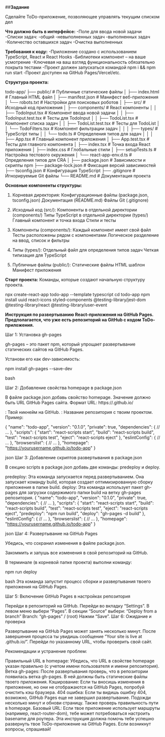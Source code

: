 ##__Задание__

Сделайте ToDo-приложение, позволяющее управлять текущим списком дел

__Что должно быть в интерфейсе:__
-Поле для ввода новой задачи
-Списки задач:
    -общий
    -невыполненных задач
    -выполненных задач
-Количество оставшихся задач
-Очистка выполненных

__Требования к коду:__
-Приложение создано с использованием TypeScript, React и React Hooks
-Библиотеки компонент – на ваше усмотрение
-Ключевая на ваш взгляд функциональность обязательно покрыта тестами
-Проект должен запускаться командой npm i && npm run start
-Проект доступен на GitHub Pages/Vercel/etc.

__Структура проекта:__

todo-app/
├── public/                  # Публичные статические файлы
│   ├── index.html          # Главный HTML файл
│   ├── manifest.json       # Манифест веб-приложения
│   └── robots.txt          # Настройки для поисковых роботов
│
├── src/                    # Исходный код приложения
│   ├── components/         # React компоненты
│   │   ├── TodoInput.tsx        # Компонент ввода новой задачи
│   │   ├── TodoInput.test.tsx   # Тесты для TodoInput
│   │   ├── TodoList.tsx         # Компонент списка задач
│   │   ├── TodoList.test.tsx    # Тесты для TodoList
│   │   └── TodoFilters.tsx      # Компонент фильтрации задач
│   │
│   ├── types/             # TypeScript типы
│   │   └── todo.ts        # Определения типов для задач
│   │
│   ├── App.tsx            # Главный компонент приложения
│   ├── App.test.tsx       # Тесты для главного компонента
│   ├── index.tsx          # Точка входа React приложения
│   ├── index.css          # Глобальные стили
│   ├── setupTests.ts      # Настройка тестового окружения
│   └── react-app-env.d.ts # Определения типов для CRA
│
├── package.json           # Зависимости и скрипты npm
├── package-lock.json      # Фиксация версий зависимостей
├── tsconfig.json         # Конфигурация TypeScript
├── .gitignore           # Игнорируемые Git файлы
└── README.md            # Документация проекта

__Основные компоненты структуры:__
1. Корневая директория:
  Конфигурационные файлы (package.json, tsconfig.json)
  Документация (README.md)
  Файлы Git (.gitignore)

2. Исходный код (src/):
  Компоненты в отдельной директории (components/)
  Типы TypeScript в отдельной директории (types/)
  Главный компонент и точка входа
  Стили и тесты

3. Компоненты (components/):
   Каждый компонент имеет свой файл
  Тесты расположены рядом с компонентами
  Логическое разделение на ввод, список и фильтры

4. Типы (types/):
  Отдельный файл для определения типов задач
  Четкая типизация для TypeScript

5. Публичные файлы (public/):
  Статические файлы
  HTML шаблон
  Манифест приложения

__Старт проекта:__
Команды, которые создают начальную структуру проекта.

npx create-react-app todo-app --template typescript
cd todo-app
npm install uuid react-icons styled-components @testing-library/jest-dom @testing-library/react @testing-library/user-event

__Инструкция по развертыванию React-приложения на GitHub Pages. Предполагается, что уже есть репозиторий на GitHub с кодом ToDo-приложения.__

Шаг 1: Установка gh-pages

gh-pages – это пакет npm, который упрощает развертывание статических сайтов на GitHub Pages. 

Установи его как dev-зависимость:

npm install gh-pages --save-dev

bash

Шаг 2: Добавление свойства homepage в package.json

В файле package.json добавь свойство homepage. Значение должно быть URL GitHub Pages сайта. 
Формат URL: https://<your-github-username>.github.io/<your-repo-name>

<your-github-username>: Твой никнейм на GitHub.
<your-repo-name>: Название репозитория с твоим проектом.
Пример:

{
  "name": "todo-app",
  "version": "0.1.0",
  "private": true,
  "dependencies": {
    // ...
  },
  "scripts": {
    "start": "react-scripts start",
    "build": "react-scripts build",
    "test": "react-scripts test",
    "eject": "react-scripts eject"
  },
  "eslintConfig": {
    // ...
  },
  "browserslist": {
    // ...
  },
  "homepage": "https://yourusername.github.io/todo-app"
}

json
Шаг 3: Добавление скриптов развертывания в package.json

В секцию scripts в package.json добавь две команды: predeploy и deploy.

predeploy: Эта команда запускается перед развертыванием. Она запускает команду build, которая создает оптимизированную сборку приложения в папке build.
deploy: Эта команда использует пакет gh-pages для загрузки содержимого папки build на ветку gh-pages репозитория.
{
  "name": "todo-app",
  "version": "0.1.0",
  "private": true,
  "dependencies": {
    // ...
  },
  "scripts": {
    "start": "react-scripts start",
    "build": "react-scripts build",
    "test": "react-scripts test",
    "eject": "react-scripts eject",
    "predeploy": "npm run build",
    "deploy": "gh-pages -d build"
  },
  "eslintConfig": {
    // ...
  },
  "browserslist": {
    // ...
  },
  "homepage": "https://yourusername.github.io/todo-app"
}

json
Шаг 4: Развертывание на GitHub Pages

Убедись, что сохранил изменения в файле package.json.

Закоммить и запушь все изменения в свой репозиторий на GitHub.

В терминале (в корневой папке проекта) выполни команду:

npm run deploy

bash
Эта команда запустит процесс сборки и развертывания твоего приложения на GitHub Pages.

Шаг 5: Включение GitHub Pages в настройках репозитория

Перейди в репозиторий на GitHub.
Перейди во вкладку “Settings”.
В левом меню выбери “Pages”.
В секции “Source” выбери:
“Deploy from a branch”
Branch: “gh-pages”
/ (root)
Нажми “Save”.
Шаг 6: Ожидание и проверка

Развертывание на GitHub Pages может занять несколько минут. После завершения процесса ты увидишь сообщение “Your site is live at .github.io/”. Перейди по указанному URL, чтобы проверить свой сайт.

Рекомендации и устранение проблем:

Правильный URL в homepage: Убедись, что URL в свойстве homepage указан правильно (с учетом имени пользователя и имени репозитория).
Ветка gh-pages: После развертывания проверь, что в репозитории появилась ветка gh-pages. В ней должны быть статические файлы твоего приложения.
Кэширование: Если ты вносишь изменения в приложение, но они не отображаются на GitHub Pages, попробуй очистить кэш браузера.
404 ошибка: Если ты видишь ошибку 404, возможно, GitHub Pages еще не завершил развертывание. Подожди несколько минут и обнови страницу. Также проверь правильность пути в homepage.
Базовый URL: Если твое приложение использует маршруты (например, react-router-dom), тебе может потребоваться настроить basename для роутера.
Эта инструкция должна помочь тебе успешно развернуть твое ToDo-приложение на GitHub Pages. Если возникнут вопросы, спрашивай!
